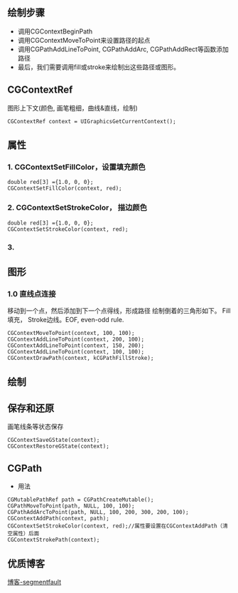 ## 绘制步骤
- 调用CGContextBeginPath
- 调用CGContextMoveToPoint来设置路径的起点
- 调用CGPathAddLineToPoint, CGPathAddArc, CGPathAddRect等函数添加路径
- 最后，我们需要调用fill或stroke来绘制出这些路径或图形。


## CGContextRef
图形上下文(颜色, 画笔粗细，曲线&直线，绘制)
```
CGContextRef context = UIGraphicsGetCurrentContext();
```

## 属性
### 1. CGContextSetFillColor，设置填充颜色
```
double red[3] ={1.0, 0, 0};
CGContextSetFillColor(context, red);
```
### 2. CGContextSetStrokeColor， 描边颜色
```
double red[3] ={1.0, 0, 0};
CGContextSetStrokeColor(context, red);
```
### 3.

## 图形
### 1.0 直线点连接
移动到一个点，然后添加到下一个点得线，形成路径
绘制倒着的三角形如下。
Fill填充， Stroke边线。EOF, even-odd rule.
```
CGContextMoveToPoint(context, 100, 100);
CGContextAddLineToPoint(context, 200, 100);
CGContextAddLineToPoint(context, 150, 200);
CGContextAddLineToPoint(context, 100, 100);
CGContextDrawPath(context, kCGPathFillStroke);
```

## 绘制



## 保存和还原
画笔线条等状态保存
```
CGContextSaveGState(context);
CGContextRestoreGState(context);
```
## CGPath
- 用法
```
CGMutablePathRef path = CGPathCreateMutable();
CGPathMoveToPoint(path, NULL, 100, 100);
CGPathAddArcToPoint(path, NULL, 100, 200, 300, 200, 100);
CGContextAddPath(context, path);
CGContextSetStrokeColor(context, red);//属性要设置在CGContextAddPath（清空属性）后面
CGContextStrokePath(context);
```
## 优质博客
[博客-segmentfault](https://segmentfault.com/a/1190000004025309)